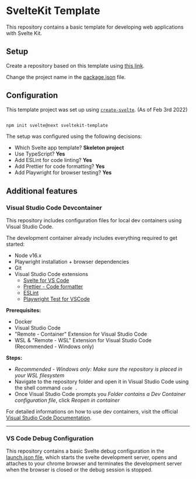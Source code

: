 # SvelteKit Template

This repository contains a basic template for developing web applications with Svelte Kit.

## Setup

Create a repository based on this template using [this link](https://github.com/henrikstorck/sveltekit-template/generate).

Change the project name in the [package.json](package.json#L2) file.

## Configuration

This template project was set up using [`create-svelte`](https://github.com/sveltejs/kit/tree/master/packages/create-svelte). (As of Feb 3rd 2022)

```bash

npm init svelte@next sveltekit-template

```

The setup was configured using the following decisions:

* Which Svelte app template? **Skeleton project**
* Use TypeScript? **Yes**
* Add ESLint for code linting? **Yes**
* Add Prettier for code formatting? **Yes**
* Add Playwright for browser testing? **Yes**

## Additional features

### Visual Studio Code Devcontainer

This repository includes configuration files for local dev containers using Visual Studio Code.

The development container already includes everything required to get started:
* Node v16.x
* Playwright installation + browser dependencies
* Git
* Visual Studio Code extensions
  * [Svelte for VS Code](https://marketplace.visualstudio.com/items?itemName=svelte.svelte-vscode)
  * [Prettier - Code formatter](https://marketplace.visualstudio.com/items?itemName=esbenp.prettier-vscode)
  * [ESLint](https://marketplace.visualstudio.com/items?itemName=dbaeumer.vscode-eslint)
  * [Playwright Test for VSCode](https://marketplace.visualstudio.com/items?itemName=ms-playwright.playwright)

**Prerequisites:**
* Docker
* Visual Studio Code
* "Remote - Container" Extension for Visual Studio Code 
* WSL & "Remote - WSL" Extension for Visual Studio Code  (Recommended - Windows only)

**Steps:**

* *Recommended - Windows only: Make sure the repository is placed in your WSL filesystem*
* Navigate to the repository folder and open it in Visual Studio Code using the shell command `code .`
* Once Visual Studio Code prompts you *Folder contains a Dev Container configuration file*, click *Reopen in container*

For detailed informations on how to use dev containers, visit the official [Visual Studio Code Documentation](https://code.visualstudio.com/docs/remote/containers).

___

### VS Code Debug Configuration

This repository contains a basic Svelte debug configuration in the [launch.json file](/.vscode/launch.json), which starts the svelte development server, opens and attaches to your chrome browser and terminates the development server when the browser is closed or the debug session is stopped.
